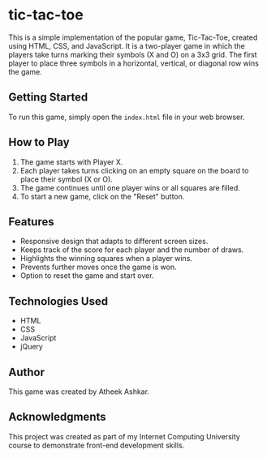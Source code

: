 # tic-tac-toe

This is a simple implementation of the popular game, Tic-Tac-Toe, created using HTML, CSS, and JavaScript. It is a two-player game in which the players take turns marking their symbols (X and O) on a 3x3 grid. The first player to place three symbols in a horizontal, vertical, or diagonal row wins the game. 

## Getting Started

To run this game, simply open the `index.html` file in your web browser.

## How to Play

1. The game starts with Player X.
2. Each player takes turns clicking on an empty square on the board to place their symbol (X or O).
3. The game continues until one player wins or all squares are filled.
4. To start a new game, click on the "Reset" button.

## Features

* Responsive design that adapts to different screen sizes.
* Keeps track of the score for each player and the number of draws.
* Highlights the winning squares when a player wins.
* Prevents further moves once the game is won.
* Option to reset the game and start over.

## Technologies Used

* HTML
* CSS
* JavaScript
* jQuery

## Author

This game was created by Atheek Ashkar.

## Acknowledgments

This project was created as part of my Internet Computing University course to demonstrate front-end development skills.
